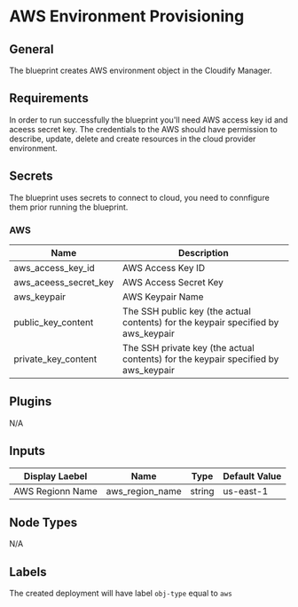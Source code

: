 # AWS Environment Provisioning

## General

The blueprint creates AWS environment object in the Cloudify Manager. 

## Requirements

In order to run successfully the blueprint you'll need AWS access key id and aceess secret key. The credentials to the AWS should have permission to describe, update, delete and create resources in the cloud provider environment. 


## Secrets

The blueprint uses secrets to connect to cloud, you need to connfigure them prior running the blueprint.

### AWS

| Name                  | Description                                                                        |
| --------------------- | ---------------------------------------------------------------------------------- |
| aws_access_key_id     | AWS Access Key ID                                                                  |
| aws_aceess_secret_key | AWS Access Secret Key                                                              |
| aws_keypair           | AWS Keypair Name                                                                   |
| public_key_content    | The SSH public key (the actual contents) for the keypair specified by aws_keypair  |
| private_key_content   | The SSH private key (the actual contents) for the keypair specified by aws_keypair |


## Plugins

N/A

## Inputs

| Display Laebel      | Name            | Type   | Default Value |
| ------------------- | --------------- | ------ | ------------- |
| AWS Regionn Name    | aws_region_name | string | us-east-1     |


## Node Types

N/A

## Labels

The created deployment will have label `obj-type` equal to `aws`
